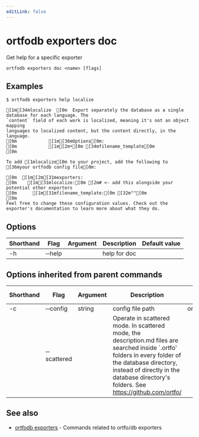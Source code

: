 ```yaml
---
editLink: false
---
```


# ortfodb exporters doc

Get help for a specific exporter

```
ortfodb exporters doc <name> [flags]
```

## Examples

```ansi
$ ortfodb exporters help localize

[1m[34mlocalize  [0m  Export separately the database as a single database for each language. The
`content` field of each work is localized, meaning it's not an object mapping
languages to localized content, but the content directly, in the language.
[0m            [1m[36mOptions[0m:
[0m            [1m[2m•[0m [34mfilename_template[0m
[0m

To add [1mlocalize[0m to your project, add the following to [36myour ortfodb config file[0m:

[0m  [1m[2m[31mexporters:
[0m    [1m[31mlocalize:[0m [2m# <- add this alongside your potential other exporters
[0m      [1m[31mfilename_template:[0m [32m""[0m
[0m
Feel free to change these configuration values. Check out the exporter's documentation to learn more about what they do.

```

## Options

| Shorthand | Flag | Argument | Description | Default value |
| --- | --- | --- | --- | --- |
| -h | &hyphen;&hyphen;help | | help for doc 

## Options inherited from parent commands

| Shorthand | Flag | Argument | Description | Default value |
| --- | --- | --- | --- | --- |
| -c | &hyphen;&hyphen;config | string | config file path | ortfodb.yaml
| | &hyphen;&hyphen;scattered | | Operate in scattered mode. In scattered mode, the description.md files are searched inside `.ortfo' folders in every folder of the database directory, instead of directly in the database directory's folders. See https://github.com/ortfo/ 

## See also

* [ortfodb exporters](exporters.md)	 - Commands related to ortfo/db exporters

